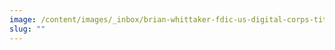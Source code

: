 ```yaml
---
image: /content/images/_inbox/brian-whittaker-fdic-us-digital-corps-title-card.png
slug: ""
---
```


